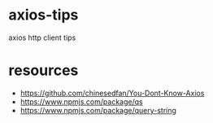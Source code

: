 # axios-tips
axios http client tips

# resources
* https://github.com/chinesedfan/You-Dont-Know-Axios
* https://www.npmjs.com/package/qs
* https://www.npmjs.com/package/query-string
